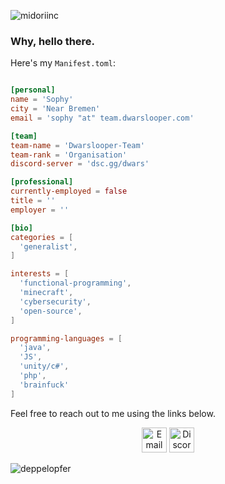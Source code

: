 <p align="left">
  <img src="https://komarev.com/ghpvc/?username=midoriinc" alt="midoriinc" />
</p>

<h3>Why, hello there.</h3>

Here's my `Manifest.toml`:

```toml

[personal]
name = 'Sophy'
city = 'Near Bremen'
email = 'sophy "at" team.dwarslooper.com'

[team]
team-name = 'Dwarslooper-Team'
team-rank = 'Organisation'
discord-server = 'dsc.gg/dwars'

[professional]
currently-employed = false
title = ''
employer = ''

[bio]
categories = [
  'generalist',
]

interests = [
  'functional-programming',
  'minecraft',
  'cybersecurity',
  'open-source',
]

programming-languages = [
  'java',
  'JS',
  'unity/c#',
  'php',
  'brainfuck'
]

```
Feel free to reach out to me using the links below.

<p align="center">
  <a href="mailto:sophy@team.dwarslooper.com"><img src="https://www.svgrepo.com/show/232338/push-pin-edit-tools.svg" height="40" width="40" alt="Email"/></a>
  <a href="https://discord.com/channels/@me/1162686571598839869"><img src="https://www.svgrepo.com/show/232331/conversation.svg" height="40" width="40" alt="Discord"/></a>
</p>

<p align="left">
  <img src="https://github-readme-stats.vercel.app/api?username=deppelopfer&show_icons=true" alt="deppelopfer" /> 

</p>
<p align="left"> </p>

